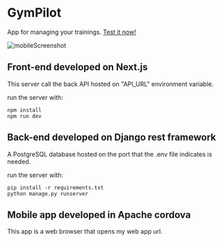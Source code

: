 # GymPilot
App for managing your trainings. [Test it now!](https://gympilot.danielin.xyz)

![mobileScreenshot](https://github.com/DanielinR/GymPilot/assets/60990208/61f46aca-eace-4108-81d4-a79487beb66c)


## Front-end developed on Next.js
This server call the back API hosted on "API_URL" environment variable.

run the server with:
```
npm install
npm run dev
```

## Back-end developed on Django rest framework
A PostgreSQL database hosted on the port that the .env file indicates is needed.

run the server with:
```
pip install -r requirements.txt
python manage.py runserver
```

## Mobile app developed in Apache cordova
This app is a web browser that opens my web app url.
